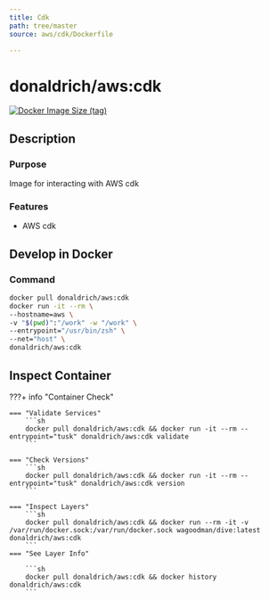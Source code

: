 ```yaml
---
title: Cdk
path: tree/master
source: aws/cdk/Dockerfile

---
```


# donaldrich/aws:cdk

[![Docker Image Size (tag)](https://img.shields.io/docker/image-size/donaldrich/aws/cdk?color=blue&label=size&logo=docker&style=flat-square)](https://hub.docker.com/r/donaldrich/aws/cdk)

## Description

### Purpose

Image for interacting with AWS cdk

### Features

- AWS cdk

## Develop in Docker

### Command

```sh
docker pull donaldrich/aws:cdk
docker run -it --rm \
--hostname=aws \
-v "$(pwd)":"/work" -w "/work" \
--entrypoint="/usr/bin/zsh" \
--net="host" \
donaldrich/aws:cdk
```

## Inspect Container

???+ info "Container Check"

    === "Validate Services"
        ```sh
        docker pull donaldrich/aws:cdk && docker run -it --rm --entrypoint="tusk" donaldrich/aws:cdk validate
        ```

    === "Check Versions"
        ```sh
        docker pull donaldrich/aws:cdk && docker run -it --rm --entrypoint="tusk" donaldrich/aws:cdk version
        ```

    === "Inspect Layers"
        ```sh
        docker pull donaldrich/aws:cdk && docker run --rm -it -v /var/run/docker.sock:/var/run/docker.sock wagoodman/dive:latest donaldrich/aws:cdk
        ```
    === "See Layer Info"

        ```sh
        docker pull donaldrich/aws:cdk && docker history donaldrich/aws:cdk
        ```
